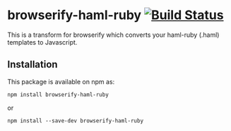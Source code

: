 # browserify-haml-ruby [![Build Status](https://travis-ci.org/patlux/browserify-haml-ruby.svg)](https://travis-ci.org/patlux/browserify-haml-ruby)

This is a transform for browserify which converts your haml-ruby (.haml) templates to Javascript.

## Installation

This package is available on npm as:

    npm install browserify-haml-ruby

or

    npm install --save-dev browserify-haml-ruby
